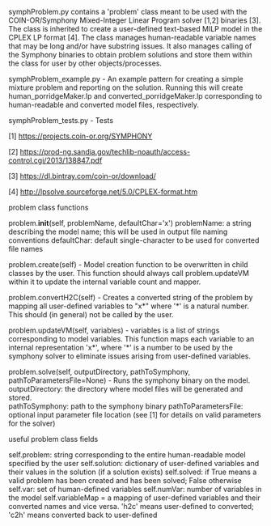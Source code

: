 symphProblem.py contains a 'problem' class meant to be used with the COIN-OR/Symphony Mixed-Integer Linear Program solver [1,2] binaries [3]. The class is inherited to create a user-defined text-based MILP model in the CPLEX LP format [4].  The class manages human-readable variable names that may be long and/or have substring issues.  It also manages calling of the Symphony binaries to obtain problem solutions and store them within the class for user by other objects/processes.

symphProblem_example.py - An example pattern for creating a simple mixture problem and reporting on the solution.  Running this will create human_porridgeMaker.lp and converted_porridgeMaker.lp corresponding to human-readable and converted model files, respectively.

symphProblem_tests.py - Tests

[1] https://projects.coin-or.org/SYMPHONY

[2] https://prod-ng.sandia.gov/techlib-noauth/access-control.cgi/2013/138847.pdf

[3] https://dl.bintray.com/coin-or/download/

[4] http://lpsolve.sourceforge.net/5.0/CPLEX-format.htm

problem class functions

problem.__init__(self, problemName, defaultChar='x')
problemName: a string describing the model name; this will be used in output file naming conventions
defaultChar: default single-character to be used for converted file names

problem.create(self) - Model creation function to be overwritten in child classes by the user.  This function should always call problem.updateVM within it to update the internal variable count and mapper.

problem.convertH2C(self) - Creates a converted string of the problem by mapping all user-defined variables to "x*" where '*' is a natural number.  This should (in general) not be called by the user.

problem.updateVM(self, variables) - variables is a list of strings corresponding to model variables. This function maps each variable to an internal representation 'x*', where '*' is a number to be used by the symphony solver to eliminate issues arising from user-defined variables.

problem.solve(self, outputDirectory, pathToSymphony, pathToParametersFile=None) - Runs the symphony binary on the model.  outputDirectory: the directory where model files will be generated and stored.  
pathToSymphony: path to the symphony binary
pathToParametersFile: optional input parameter file location (see [1] for details on valid parameters for the solver)

useful problem class fields

self.problem: string corresponding to the entire human-readable model specified by the user
self.solution: dictionary of user-defined variables and their values in the solution (if a solution exists)
self.solved: if True means a valid problem has been created and has been solved; False otherwise
self.var: set of human-defined variables
self.numVar: number of variables in the model
self.variableMap = a mapping of user-defined variables and their converted names and vice versa.  'h2c' means user-defined to converted; 'c2h' means converted back to user-defined
